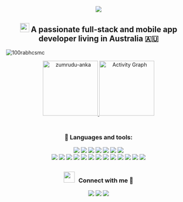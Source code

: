 <h1 align="center">
  <a href="https://git.io/typing-svg">
    <img src="https://readme-typing-svg.herokuapp.com/?lines=Hello,+There!+👋;My+name+is+Sen.;Nice+to+meet+you!&center=true&size=30">
  </a>
</h1>

<h2 align="center"><img src="https://emojis.slackmojis.com/emojis/images/1531849430/4246/blob-sunglasses.gif?1531849430" width="25" /> A passionate full-stack and mobile app developer living in Australia 🇦🇺 </h2>
<p align="left"> <img src="https://komarev.com/ghpvc/?username=Sen0118&label=Profile%20views&color=0e75b6&style=flat" alt="100rabhcsmc" /> </p>

 <div align="center">
  <a href="https://github.com/Sen0118">
    <a href="https://github.com/denvercoder1/github-readme-streak-stats" title="Go to Source">
      <img height="150em" src="https://github-readme-streak-stats.herokuapp.com/?user=Sen0118&theme=react&border=61dafb&hide_border=true" alt="zumrudu-anka" />
    </a>
    <a href="https://github.com/ashutosh00710/github-readme-activity-graph">
     <img height="150em" alt="Activity Graph" src="https://github-readme-activity-graph.vercel.app/graph?username=Sen0118&custom_title=Activity&theme=react-dark&bg_color=20232a&hide_border=true" />
    </a>
  </a>
  
  
</div>

<br/>


##
<h3 align="center" >🌱 Languages and tools:  </h3>
<div align="center" style="display: inline_block">
  <img src="https://img.shields.io/badge/React-20232A?style=for-the-badge&logo=react&logoColor=61DAFB" />
  <img src="https://img.shields.io/badge/Vue.js-35495E?style=for-the-badge&logo=vuedotjs&logoColor=4FC08D" />
  <img src="https://img.shields.io/badge/Angular-DD0031?style=for-the-badge&logo=angular&logoColor=white" />
  <img src="https://img.shields.io/badge/Node.js-339933?style=for-the-badge&logo=nodedotjs&logoColor=white" />
  <img src="https://img.shields.io/badge/nestjs-%23E0234E.svg?style=for-the-badge&logo=nestjs&logoColor=white"/>
  <img src="https://img.shields.io/badge/TypeScript-007ACC?style=for-the-badge&logo=typescript&logoColor=white" />
  <img src="https://img.shields.io/badge/next.js-000000?style=for-the-badge&logo=nextdotjs&logoColor=white" />
  <br/>
  <img src="https://img.shields.io/badge/Gatsby-663399?style=for-the-badge&logo=gatsby&logoColor=white" />
  <img src="https://img.shields.io/badge/.NET-512BD4?style=for-the-badge&logo=dotnet&logoColor=white" />
  <img src="https://img.shields.io/badge/Flutter-02569B?style=for-the-badge&logo=flutter&logoColor=white" />
  <img src="https://img.shields.io/badge/npm-CB3837?style=for-the-badge&logo=npm&logoColor=white" />
  <img src="https://img.shields.io/badge/pnpm-%234a4a4a.svg?style=for-the-badge&logo=pnpm&logoColor=f69220"/>
  <img src="https://img.shields.io/badge/MySQL-005C84?style=for-the-badge&logo=mysql&logoColor=white" />
  <img src="https://img.shields.io/badge/MongoDB-4EA94B?style=for-the-badge&logo=mongodb&logoColor=white" />
  <img src="https://img.shields.io/badge/Webpack-8DD6F9?style=for-the-badge&logo=Webpack&logoColor=white" />
  <img src="https://img.shields.io/badge/Docker-2CA5E0?style=for-the-badge&logo=docker&logoColor=white" />
  <img src="https://img.shields.io/badge/Amazon_AWS-FF9900?style=for-the-badge&logo=amazonaws&logoColor=white" />
  <img src="https://img.shields.io/badge/Firebase-039BE5?style=for-the-badge&logo=Firebase&logoColor=white"/>
  <img src="https://img.shields.io/badge/-React%20Query-FF4154?style=for-the-badge&logo=react%20query&logoColor=white)"/>
  <img src="https://img.shields.io/badge/React_Router-CA4245?style=for-the-badge&logo=react-router&logoColor=white"/>
</div>
  
##
<h3 align="center" > <img src="https://media.giphy.com/media/iY8CRBdQXODJSCERIr/giphy.gif" width="30" height="30" style="margin-right: 10px;">Connect with me 🤝 </h3>
<div align="center"> 
  <a href="https://www.linkedin.com/in/sen-hong/" target="_blank"><img src="https://img.shields.io/badge/-LinkedIn-%230077B5?style=for-the-badge&logo=linkedin&logoColor=white" target="_blank"></a> 
  <a href = "mailto:senhong0118@gmail.com"><img src="https://img.shields.io/badge/-Gmail-%23333?style=for-the-badge&logo=gmail&logoColor=white" target="_blank"></a>
  <a href = "https://github.com/Sen0118"><img src="https://img.shields.io/badge/GitHub-100000?style=for-the-badge&logo=github&logoColor=white" target="_blank"></a>
</div>



<!-- - 🔭 I’m currently working on ...
- 🌱 I’m currently learning ...
- 👯 I’m looking to collaborate on ...
- 🤔 I’m looking for help with ...
- 💬 Ask me about ...
- 📫 How to reach me: ...
- 😄 Pronouns: ...
- ⚡ Fun fact: ...
 -->
